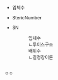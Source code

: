 - 입체수
- StericNumber
- SN

    <pre>
        입체수
        ㄴ루이스구조
        배위수
        ㄴ결정장이론
    </pre>
ㅇㅇ